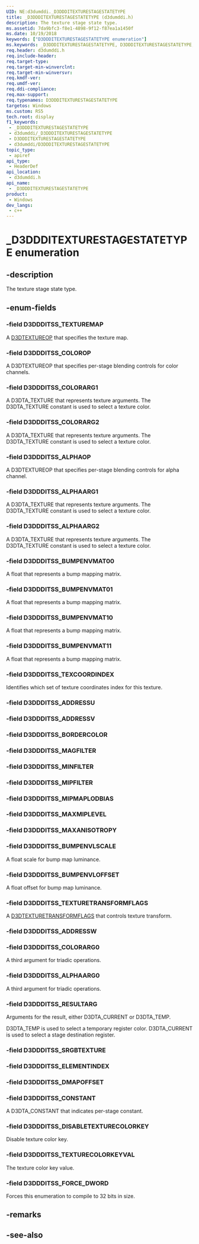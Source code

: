 ```yaml
---
UID: NE:d3dumddi._D3DDDITEXTURESTAGESTATETYPE
title: _D3DDDITEXTURESTAGESTATETYPE (d3dumddi.h)
description: The texture stage state type.
ms.assetid: 7da9bfc3-f8e1-4898-9f12-f87ea1a1450f
ms.date: 10/19/2018
keywords: ["D3DDDITEXTURESTAGESTATETYPE enumeration"]
ms.keywords: _D3DDDITEXTURESTAGESTATETYPE, D3DDDITEXTURESTAGESTATETYPE,
req.header: d3dumddi.h
req.include-header: 
req.target-type: 
req.target-min-winverclnt: 
req.target-min-winversvr: 
req.kmdf-ver: 
req.umdf-ver: 
req.ddi-compliance: 
req.max-support: 
req.typenames: D3DDDITEXTURESTAGESTATETYPE
targetos: Windows
ms.custom: RS5
tech.root: display
f1_keywords:
 - _D3DDDITEXTURESTAGESTATETYPE
 - d3dumddi/_D3DDDITEXTURESTAGESTATETYPE
 - D3DDDITEXTURESTAGESTATETYPE
 - d3dumddi/D3DDDITEXTURESTAGESTATETYPE
topic_type:
 - apiref
api_type:
 - HeaderDef
api_location:
 - d3dumddi.h
api_name:
 - _D3DDDITEXTURESTAGESTATETYPE
product:
 - Windows
dev_langs:
 - c++
---
```


# _D3DDDITEXTURESTAGESTATETYPE enumeration


## -description

The texture stage state type.

## -enum-fields

### -field D3DDDITSS_TEXTUREMAP

A [D3DTEXTUREOP](../d3d9types/ne-d3d9types-_d3dtextureop.md) that specifies the texture map.

### -field D3DDDITSS_COLOROP

A D3DTEXTUREOP that specifies per-stage blending controls for color channels.

### -field D3DDDITSS_COLORARG1

A D3DTA_TEXTURE that represents texture arguments. The D3DTA_TEXTURE constant is used to select a texture color.

### -field D3DDDITSS_COLORARG2

A D3DTA_TEXTURE that represents texture arguments. The D3DTA_TEXTURE constant is used to select a texture color.

### -field D3DDDITSS_ALPHAOP

A D3DTEXTUREOP that specifies per-stage blending controls for alpha channel.

### -field D3DDDITSS_ALPHAARG1

A D3DTA_TEXTURE that represents texture arguments. The D3DTA_TEXTURE constant is used to select a texture color.

### -field D3DDDITSS_ALPHAARG2

A D3DTA_TEXTURE that represents texture arguments. The D3DTA_TEXTURE constant is used to select a texture color.

### -field D3DDDITSS_BUMPENVMAT00

A float that represents a bump mapping matrix.

### -field D3DDDITSS_BUMPENVMAT01

A float that represents a bump mapping matrix.

### -field D3DDDITSS_BUMPENVMAT10

A float that represents a bump mapping matrix.

### -field D3DDDITSS_BUMPENVMAT11

A float that represents a bump mapping matrix.

### -field D3DDDITSS_TEXCOORDINDEX

Identifies which set of texture coordinates index for this texture.

### -field D3DDDITSS_ADDRESSU

### -field D3DDDITSS_ADDRESSV

### -field D3DDDITSS_BORDERCOLOR

### -field D3DDDITSS_MAGFILTER

### -field D3DDDITSS_MINFILTER

### -field D3DDDITSS_MIPFILTER

### -field D3DDDITSS_MIPMAPLODBIAS

### -field D3DDDITSS_MAXMIPLEVEL

### -field D3DDDITSS_MAXANISOTROPY

### -field D3DDDITSS_BUMPENVLSCALE

A float scale for bump map luminance.

### -field D3DDDITSS_BUMPENVLOFFSET

A float offset for bump map luminance.

### -field D3DDDITSS_TEXTURETRANSFORMFLAGS

A [D3DTEXTURETRANSFORMFLAGS](../d3d9types/ne-d3d9types-_d3dtexturetransformflags.md) that controls texture transform.

### -field D3DDDITSS_ADDRESSW

### -field D3DDDITSS_COLORARG0

A third argument for triadic operations.

### -field D3DDDITSS_ALPHAARG0

A third argument for triadic operations.

### -field D3DDDITSS_RESULTARG

Arguments for the result, either D3DTA_CURRENT or D3DTA_TEMP.

D3DTA_TEMP is used to select a temporary register color.
D3DTA_CURRENT is used to select a stage destination register.

### -field D3DDDITSS_SRGBTEXTURE

### -field D3DDDITSS_ELEMENTINDEX

### -field D3DDDITSS_DMAPOFFSET

### -field D3DDDITSS_CONSTANT

A D3DTA_CONSTANT that indicates per-stage constant.

### -field D3DDDITSS_DISABLETEXTURECOLORKEY

Disable texture color key.

### -field D3DDDITSS_TEXTURECOLORKEYVAL

The texture color key value.

### -field D3DDDITSS_FORCE_DWORD

Forces this enumeration to compile to 32 bits in size.

## -remarks

## -see-also

